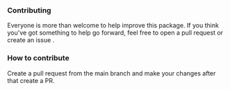 ### Contributing
Everyone is more than welcome to help improve this package. If you think you've got something to help go forward, feel free to open a pull request or create an issue .

### How to contribute
Create a pull request from the main branch and make your changes after that create a PR. 
